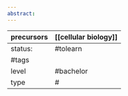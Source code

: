 ```yaml
---
abstract:
---
```

| precursors | [[cellular biology]] |
| ---------- | -------------------- |
| status:    | #tolearn             |
| #tags      |                      |
| level      | #bachelor            |
| type       | #                         |